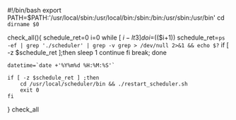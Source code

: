#!/bin/bash
export PATH=$PATH:'/usr/local/sbin:/usr/local/bin:/sbin:/bin:/usr/sbin:/usr/bin'
cd `dirname $0`

check_all(){
    schedule_ret=0
    i=0
    while [ $i -lt 3 ]
    do
        i=$(($i+1))
        schedule_ret=`ps -ef | grep './scheduler' | grep -v grep > /dev/null 2>&1 && echo $?`
        if [ -z $schedule_ret ];then
            sleep 1
            continue
        fi
        break;
    done

    datetime=`date +'%Y%m%d %H:%M:%S'`

    if [ -z $schedule_ret ] ;then
        cd /usr/local/scheduler/bin && ./restart_scheduler.sh
        exit 0
    fi
}
check_all
